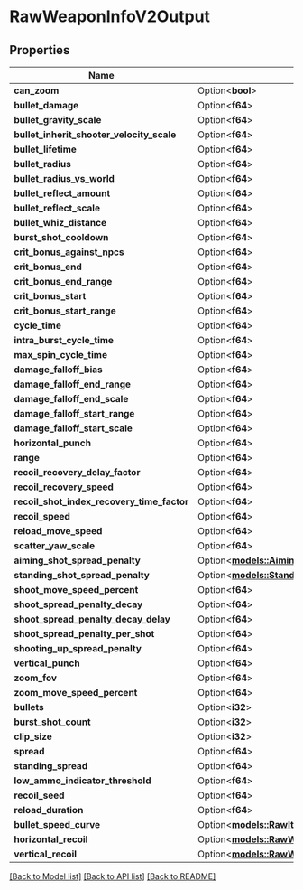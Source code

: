 # RawWeaponInfoV2Output

## Properties

Name | Type | Description | Notes
------------ | ------------- | ------------- | -------------
**can_zoom** | Option<**bool**> |  | [optional]
**bullet_damage** | Option<**f64**> |  | [optional]
**bullet_gravity_scale** | Option<**f64**> |  | [optional]
**bullet_inherit_shooter_velocity_scale** | Option<**f64**> |  | [optional]
**bullet_lifetime** | Option<**f64**> |  | [optional]
**bullet_radius** | Option<**f64**> |  | [optional]
**bullet_radius_vs_world** | Option<**f64**> |  | [optional]
**bullet_reflect_amount** | Option<**f64**> |  | [optional]
**bullet_reflect_scale** | Option<**f64**> |  | [optional]
**bullet_whiz_distance** | Option<**f64**> |  | [optional]
**burst_shot_cooldown** | Option<**f64**> |  | [optional]
**crit_bonus_against_npcs** | Option<**f64**> |  | [optional]
**crit_bonus_end** | Option<**f64**> |  | [optional]
**crit_bonus_end_range** | Option<**f64**> |  | [optional]
**crit_bonus_start** | Option<**f64**> |  | [optional]
**crit_bonus_start_range** | Option<**f64**> |  | [optional]
**cycle_time** | Option<**f64**> |  | [optional]
**intra_burst_cycle_time** | Option<**f64**> |  | [optional]
**max_spin_cycle_time** | Option<**f64**> |  | [optional]
**damage_falloff_bias** | Option<**f64**> |  | [optional]
**damage_falloff_end_range** | Option<**f64**> |  | [optional]
**damage_falloff_end_scale** | Option<**f64**> |  | [optional]
**damage_falloff_start_range** | Option<**f64**> |  | [optional]
**damage_falloff_start_scale** | Option<**f64**> |  | [optional]
**horizontal_punch** | Option<**f64**> |  | [optional]
**range** | Option<**f64**> |  | [optional]
**recoil_recovery_delay_factor** | Option<**f64**> |  | [optional]
**recoil_recovery_speed** | Option<**f64**> |  | [optional]
**recoil_shot_index_recovery_time_factor** | Option<**f64**> |  | [optional]
**recoil_speed** | Option<**f64**> |  | [optional]
**reload_move_speed** | Option<**f64**> |  | [optional]
**scatter_yaw_scale** | Option<**f64**> |  | [optional]
**aiming_shot_spread_penalty** | Option<[**models::AimingShotSpreadPenalty**](Aiming_Shot_Spread_Penalty.md)> |  | [optional]
**standing_shot_spread_penalty** | Option<[**models::StandingShotSpreadPenalty**](Standing_Shot_Spread_Penalty.md)> |  | [optional]
**shoot_move_speed_percent** | Option<**f64**> |  | [optional]
**shoot_spread_penalty_decay** | Option<**f64**> |  | [optional]
**shoot_spread_penalty_decay_delay** | Option<**f64**> |  | [optional]
**shoot_spread_penalty_per_shot** | Option<**f64**> |  | [optional]
**shooting_up_spread_penalty** | Option<**f64**> |  | [optional]
**vertical_punch** | Option<**f64**> |  | [optional]
**zoom_fov** | Option<**f64**> |  | [optional]
**zoom_move_speed_percent** | Option<**f64**> |  | [optional]
**bullets** | Option<**i32**> |  | [optional]
**burst_shot_count** | Option<**i32**> |  | [optional]
**clip_size** | Option<**i32**> |  | [optional]
**spread** | Option<**f64**> |  | [optional]
**standing_spread** | Option<**f64**> |  | [optional]
**low_ammo_indicator_threshold** | Option<**f64**> |  | [optional]
**recoil_seed** | Option<**f64**> |  | [optional]
**reload_duration** | Option<**f64**> |  | [optional]
**bullet_speed_curve** | Option<[**models::RawItemWeaponInfoBulletSpeedCurveV2Output**](RawItemWeaponInfoBulletSpeedCurveV2-Output.md)> |  | [optional]
**horizontal_recoil** | Option<[**models::RawWeaponInfoHorizontalRecoilV2Output**](RawWeaponInfoHorizontalRecoilV2-Output.md)> |  | [optional]
**vertical_recoil** | Option<[**models::RawWeaponInfoVerticalRecoilV2Output**](RawWeaponInfoVerticalRecoilV2-Output.md)> |  | [optional]

[[Back to Model list]](../README.md#documentation-for-models) [[Back to API list]](../README.md#documentation-for-api-endpoints) [[Back to README]](../README.md)


